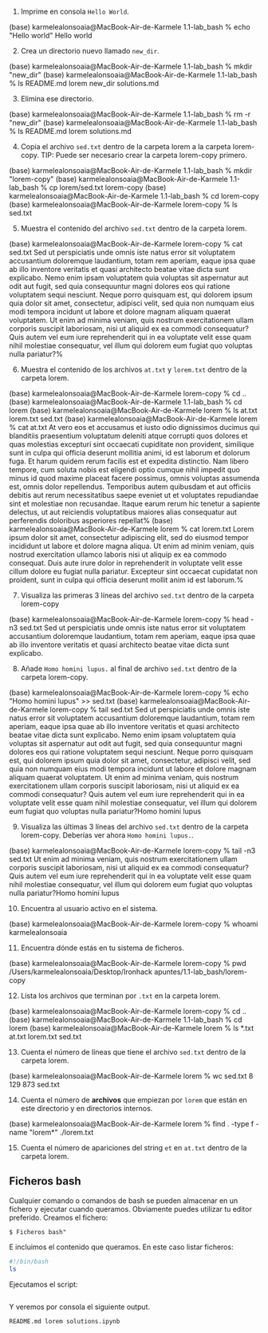 
1) Imprime en consola `Hello World`.

(base) karmelealonsoaia@MacBook-Air-de-Karmele 1.1-lab_bash % echo "Hello world"
Hello world
 


2) Crea un directorio nuevo llamado `new_dir`.

(base) karmelealonsoaia@MacBook-Air-de-Karmele 1.1-lab_bash % mkdir "new_dir"
(base) karmelealonsoaia@MacBook-Air-de-Karmele 1.1-lab_bash % ls
README.md	lorem		new_dir		solutions.md


3) Elimina ese directorio.

(base) karmelealonsoaia@MacBook-Air-de-Karmele 1.1-lab_bash % rm -r "new_dir"
(base) karmelealonsoaia@MacBook-Air-de-Karmele 1.1-lab_bash % ls
README.md	lorem		solutions.md

4) Copia el archivo `sed.txt` dentro de la carpeta lorem a la carpeta lorem-copy. TIP: Puede ser necesario crear la carpeta lorem-copy primero. 

(base) karmelealonsoaia@MacBook-Air-de-Karmele 1.1-lab_bash % mkdir "lorem-copy"
(base) karmelealonsoaia@MacBook-Air-de-Karmele 1.1-lab_bash % cp lorem/sed.txt lorem-copy
(base) karmelealonsoaia@MacBook-Air-de-Karmele 1.1-lab_bash % cd lorem-copy
(base) karmelealonsoaia@MacBook-Air-de-Karmele lorem-copy % ls
sed.txt


5) Muestra el contenido del archivo `sed.txt` dentro de la carpeta lorem. 

(base) karmelealonsoaia@MacBook-Air-de-Karmele lorem-copy % cat sed.txt
Sed ut perspiciatis unde omnis iste natus error sit voluptatem accusantium doloremque laudantium, 
totam rem aperiam, eaque ipsa quae ab illo inventore veritatis et quasi architecto beatae vitae dicta sunt explicabo. 
Nemo enim ipsam voluptatem quia voluptas sit aspernatur aut odit aut fugit, 
sed quia consequuntur magni dolores eos qui ratione voluptatem sequi nesciunt. 
Neque porro quisquam est, qui dolorem ipsum quia dolor sit amet, consectetur, adipisci velit, 
sed quia non numquam eius modi tempora incidunt ut labore et dolore magnam aliquam quaerat voluptatem. 
Ut enim ad minima veniam, quis nostrum exercitationem ullam corporis suscipit laboriosam, 
nisi ut aliquid ex ea commodi consequatur? Quis autem vel eum iure reprehenderit qui in ea voluptate velit esse quam nihil molestiae consequatur, 
vel illum qui dolorem eum fugiat quo voluptas nulla pariatur?%  

6) Muestra el contenido de los archivos `at.txt` y `lorem.txt` dentro de la carpeta lorem. 

(base) karmelealonsoaia@MacBook-Air-de-Karmele lorem-copy % cd ..
(base) karmelealonsoaia@MacBook-Air-de-Karmele 1.1-lab_bash % cd lorem
(base) karmelealonsoaia@MacBook-Air-de-Karmele lorem % ls
at.txt		lorem.txt	sed.txt
(base) karmelealonsoaia@MacBook-Air-de-Karmele lorem % cat at.txt
At vero eos et accusamus et iusto odio dignissimos ducimus qui blanditiis praesentium voluptatum 
deleniti atque corrupti quos dolores et quas molestias excepturi sint occaecati cupiditate non 
provident, similique sunt in culpa qui officia deserunt mollitia animi, id est laborum et dolorum fuga. 
Et harum quidem rerum facilis est et expedita distinctio. 
Nam libero tempore, cum soluta nobis est eligendi optio cumque nihil impedit quo minus id quod 
maxime placeat facere possimus, omnis voluptas assumenda est, omnis dolor repellendus. 
Temporibus autem quibusdam et aut officiis debitis aut rerum necessitatibus saepe eveniet 
ut et voluptates repudiandae sint et molestiae non recusandae. 
Itaque earum rerum hic tenetur a sapiente delectus, ut aut reiciendis voluptatibus maiores 
alias consequatur aut perferendis doloribus asperiores repellat%                                                   (base) karmelealonsoaia@MacBook-Air-de-Karmele lorem % cat lorem.txt
Lorem ipsum dolor sit amet, consectetur adipiscing elit, sed do eiusmod tempor incididunt ut labore et dolore magna aliqua. 
Ut enim ad minim veniam, quis nostrud exercitation ullamco laboris nisi ut aliquip ex ea commodo consequat. 
Duis aute irure dolor in reprehenderit in voluptate velit esse cillum dolore eu fugiat nulla pariatur. 
Excepteur sint occaecat cupidatat non proident, sunt in culpa qui officia deserunt mollit anim id est laborum.%    

7) Visualiza las primeras 3 líneas del archivo `sed.txt` dentro de la carpeta lorem-copy 

(base) karmelealonsoaia@MacBook-Air-de-Karmele lorem-copy % head -n3 sed.txt
Sed ut perspiciatis unde omnis iste natus error sit voluptatem accusantium doloremque laudantium, 
totam rem aperiam, eaque ipsa quae ab illo inventore veritatis et quasi architecto beatae vitae dicta sunt explicabo. 


8) Añade `Homo homini lupus.` al final de archivo `sed.txt` dentro de la carpeta lorem-copy. 

(base) karmelealonsoaia@MacBook-Air-de-Karmele lorem-copy % echo "Homo homini lupus" >> sed.txt
(base) karmelealonsoaia@MacBook-Air-de-Karmele lorem-copy % tail sed.txt
Sed ut perspiciatis unde omnis iste natus error sit voluptatem accusantium doloremque laudantium, 
totam rem aperiam, eaque ipsa quae ab illo inventore veritatis et quasi architecto beatae vitae dicta sunt explicabo. 
Nemo enim ipsam voluptatem quia voluptas sit aspernatur aut odit aut fugit, 
sed quia consequuntur magni dolores eos qui ratione voluptatem sequi nesciunt. 
Neque porro quisquam est, qui dolorem ipsum quia dolor sit amet, consectetur, adipisci velit, 
sed quia non numquam eius modi tempora incidunt ut labore et dolore magnam aliquam quaerat voluptatem. 
Ut enim ad minima veniam, quis nostrum exercitationem ullam corporis suscipit laboriosam, 
nisi ut aliquid ex ea commodi consequatur? Quis autem vel eum iure reprehenderit qui in ea voluptate velit esse quam nihil molestiae consequatur, 
vel illum qui dolorem eum fugiat quo voluptas nulla pariatur?Homo homini lupus

9) Visualiza las últimas 3 líneas del archivo `sed.txt` dentro de la carpeta lorem-copy. Deberías ver ahora `Homo homini lupus.`. 

(base) karmelealonsoaia@MacBook-Air-de-Karmele lorem-copy % tail -n3 sed.txt
Ut enim ad minima veniam, quis nostrum exercitationem ullam corporis suscipit laboriosam, 
nisi ut aliquid ex ea commodi consequatur? Quis autem vel eum iure reprehenderit qui in ea voluptate velit esse quam nihil molestiae consequatur, 
vel illum qui dolorem eum fugiat quo voluptas nulla pariatur?Homo homini lupus

10) Encuentra al usuario activo en el sistema.

(base) karmelealonsoaia@MacBook-Air-de-Karmele lorem-copy % whoami
karmelealonsoaia

11) Encuentra dónde estás en tu sistema de ficheros.

(base) karmelealonsoaia@MacBook-Air-de-Karmele lorem-copy % pwd
/Users/karmelealonsoaia/Desktop/Ironhack apuntes/1.1-lab_bash/lorem-copy


12) Lista los archivos que terminan por `.txt` en la carpeta lorem.

(base) karmelealonsoaia@MacBook-Air-de-Karmele lorem-copy % cd ..
(base) karmelealonsoaia@MacBook-Air-de-Karmele 1.1-lab_bash % cd lorem
(base) karmelealonsoaia@MacBook-Air-de-Karmele lorem % ls *.txt
at.txt		lorem.txt	sed.txt


13) Cuenta el número de líneas que tiene el archivo `sed.txt` dentro de la carpeta lorem. 

(base) karmelealonsoaia@MacBook-Air-de-Karmele lorem % wc sed.txt
       8     129     873 sed.txt

14) Cuenta el número de **archivos** que empiezan por `lorem` que están en este directorio y en directorios internos.

(base) karmelealonsoaia@MacBook-Air-de-Karmele lorem % find . -type f -name "lorem*"
./lorem.txt

15) Cuenta el número de apariciones del string `et` en `at.txt` dentro de la carpeta lorem. 


## Ficheros bash

Cualquier comando o comandos de bash se pueden almacenar en un fichero y ejecutar cuando queramos. 
Obviamente puedes utilizar tu editor preferido. Creamos el fichero: 
```
$ Ficheros bash" 
```

E incluimos el contenido que queramos. En este caso listar ficheros:
```bash
#!/bin/bash
ls
```

Ejecutamos el script:
```

```

Y veremos por consola el siguiente output. 
```console
README.md lorem solutions.ipynb
```
